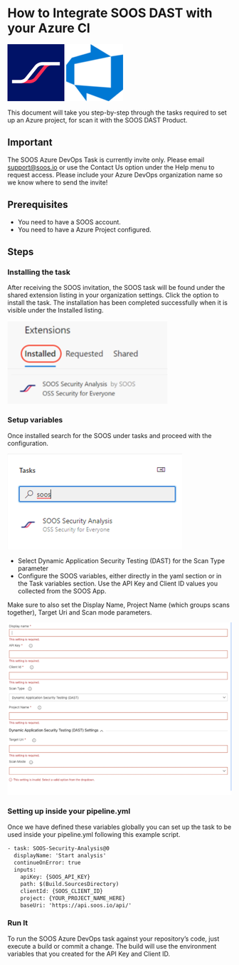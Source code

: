 # How to Integrate SOOS DAST with your Azure CI

<img src="../assets/img/SOOS-Icon.png" alt="SOOS" width="128" height="128">
<img src="../assets/img/azure.png" alt="Azure" width="128" height="128">

This document will take you step-by-step through the tasks required to set up an Azure project, for scan it with the SOOS DAST Product.

## Important
The SOOS Azure DevOps Task is currently invite only. Please email support@soos.io or use the Contact Us option under the Help menu to request access.
Please include your Azure DevOps organization name so we know where to send the invite!


## Prerequisites

- You need to have a SOOS account.
- You need to have a Azure Project configured.

## Steps

### **Installing the task**

After receiving the SOOS invitation, the SOOS task will be found under the shared extension listing in your organization settings.  Click the option to install the task. The installation has been completed successfully when it is visible under the Installed listing.

<img src="../assets/img/azure-install.png">

### **Setup variables**

Once installed search for the SOOS under tasks and proceed with the configuration.

<img src="../assets/img/azure-task.png">

- Select Dynamic Application Security Testing (DAST) for the Scan Type parameter
- Configure the SOOS variables, either directly in the yaml section or in the Task variables section.  Use the API Key and Client ID values you collected from the SOOS App.

Make sure to also set the Display Name, Project Name (which groups scans together), Target Uri and Scan mode parameters.

<img src="../assets/img/azure-variables.png">

### **Setting up inside your pipeline.yml**

Once we have defined these variables globally you can set up the task to be used inside your pipeline.yml following this example script.

```
- task: SOOS-Security-Analysis@0
  displayName: 'Start analysis'
  continueOnError: true
  inputs:
    apiKey: {SOOS_API_KEY}
    path: $(Build.SourcesDirectory)
    clientId: {SOOS_CLIENT_ID}
    project: {YOUR_PROJECT_NAME_HERE}
    baseUri: 'https://api.soos.io/api/'
```

### **Run It**

To run the SOOS Azure DevOps task against your repository’s code, just execute a build or commit a change. The build will use the environment variables that you created for the API Key and Client ID.

